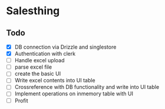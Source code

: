 # Salesthing

## Todo

- [x] DB connection via Drizzle and singlestore
- [x] Authentication with clerk
- [ ] Handle excel upload
- [ ] parse excel file
- [ ] create the basic UI
- [ ] Write excel contents into UI table
- [ ] Crossreference with DB functionality and write into UI table
- [ ] Implement operations on inmemory table with UI
- [ ] Profit

